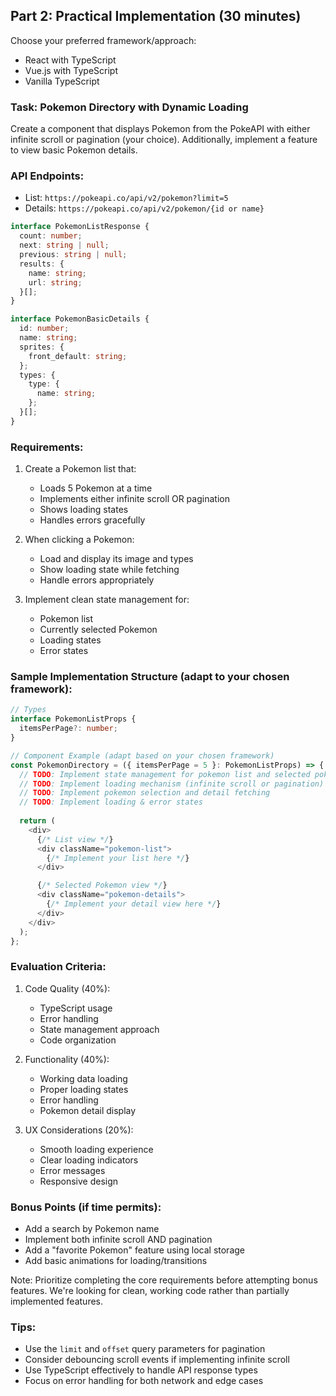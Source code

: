 ## Part 2: Practical Implementation (30 minutes)

Choose your preferred framework/approach:
- React with TypeScript
- Vue.js with TypeScript
- Vanilla TypeScript

### Task: Pokemon Directory with Dynamic Loading

Create a component that displays Pokemon from the PokeAPI with either infinite scroll or pagination (your choice). Additionally, implement a feature to view basic Pokemon details.

### API Endpoints:
- List: `https://pokeapi.co/api/v2/pokemon?limit=5`
- Details: `https://pokeapi.co/api/v2/pokemon/{id or name}`

```typescript
interface PokemonListResponse {
  count: number;
  next: string | null;
  previous: string | null;
  results: {
    name: string;
    url: string;
  }[];
}

interface PokemonBasicDetails {
  id: number;
  name: string;
  sprites: {
    front_default: string;
  };
  types: {
    type: {
      name: string;
    };
  }[];
}
```

### Requirements:

1. Create a Pokemon list that:
   - Loads 5 Pokemon at a time
   - Implements either infinite scroll OR pagination
   - Shows loading states
   - Handles errors gracefully

2. When clicking a Pokemon:
   - Load and display its image and types
   - Show loading state while fetching
   - Handle errors appropriately

3. Implement clean state management for:
   - Pokemon list
   - Currently selected Pokemon
   - Loading states
   - Error states

### Sample Implementation Structure (adapt to your chosen framework):

```typescript
// Types
interface PokemonListProps {
  itemsPerPage?: number;
}

// Component Example (adapt based on your chosen framework)
const PokemonDirectory = ({ itemsPerPage = 5 }: PokemonListProps) => {
  // TODO: Implement state management for pokemon list and selected pokemon
  // TODO: Implement loading mechanism (infinite scroll or pagination)
  // TODO: Implement pokemon selection and detail fetching
  // TODO: Implement loading & error states
  
  return (
    <div>
      {/* List view */}
      <div className="pokemon-list">
        {/* Implement your list here */}
      </div>

      {/* Selected Pokemon view */}
      <div className="pokemon-details">
        {/* Implement your detail view here */}
      </div>
    </div>
  );
};
```

### Evaluation Criteria:

1. Code Quality (40%):
   - TypeScript usage
   - Error handling
   - State management approach
   - Code organization

2. Functionality (40%):
   - Working data loading
   - Proper loading states
   - Error handling
   - Pokemon detail display

3. UX Considerations (20%):
   - Smooth loading experience
   - Clear loading indicators
   - Error messages
   - Responsive design

### Bonus Points (if time permits):
- Add a search by Pokemon name
- Implement both infinite scroll AND pagination
- Add a "favorite Pokemon" feature using local storage
- Add basic animations for loading/transitions

Note: Prioritize completing the core requirements before attempting bonus features. We're looking for clean, working code rather than partially implemented features.

### Tips:
- Use the `limit` and `offset` query parameters for pagination
- Consider debouncing scroll events if implementing infinite scroll
- Use TypeScript effectively to handle API response types
- Focus on error handling for both network and edge cases